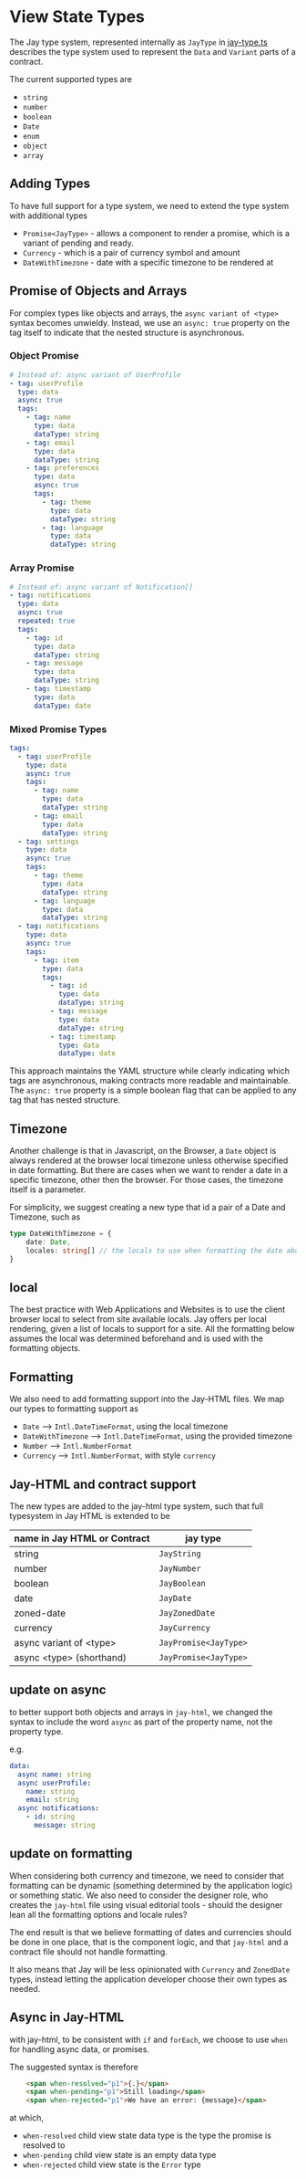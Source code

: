 # View State Types

The Jay type system, represented internally as `JayType` in 
[jay-type.ts](..%2Fpackages%2Fcompiler%2Fcompiler-shared%2Flib%2Fjay-type.ts) describes the type system
used to represent the `Data` and `Variant` parts of a contract.

The current supported types are 
* `string`
* `number`
* `boolean`
* `Date`
* `enum`
* `object`
* `array`

## Adding Types

To have full support for a type system, we need to extend the type system with additional types

* `Promise<JayType>` - allows a component to render a promise, which is a variant of pending and ready.
* `Currency` - which is a pair of currency symbol and amount
* `DateWithTimezone` - date with a specific timezone to be rendered at

## Promise of Objects and Arrays

For complex types like objects and arrays, the `async variant of <type>` syntax becomes unwieldy. Instead, we use an `async: true` property on the tag itself to indicate that the nested structure is asynchronous.

### Object Promise

```yaml
# Instead of: async variant of UserProfile
- tag: userProfile
  type: data
  async: true
  tags:
    - tag: name
      type: data
      dataType: string
    - tag: email
      type: data
      dataType: string
    - tag: preferences
      type: data
      async: true
      tags:
        - tag: theme
          type: data
          dataType: string
        - tag: language
          type: data
          dataType: string
```

### Array Promise

```yaml
# Instead of: async variant of Notification[]
- tag: notifications
  type: data
  async: true
  repeated: true
  tags:
    - tag: id
      type: data
      dataType: string
    - tag: message
      type: data
      dataType: string
    - tag: timestamp
      type: data
      dataType: date
```

### Mixed Promise Types

```yaml
tags:
  - tag: userProfile
    type: data
    async: true
    tags:
      - tag: name
        type: data
        dataType: string
      - tag: email
        type: data
        dataType: string
  - tag: settings
    type: data
    async: true
    tags:
      - tag: theme
        type: data
        dataType: string
      - tag: language
        type: data
        dataType: string
  - tag: notifications
    type: data
    async: true
    tags:
      - tag: item
        type: data
        tags:
          - tag: id
            type: data
            dataType: string
          - tag: message
            type: data
            dataType: string
          - tag: timestamp
            type: data
            dataType: date
```

This approach maintains the YAML structure while clearly indicating which tags are asynchronous, making contracts more readable and maintainable. The `async: true` property is a simple boolean flag that can be applied to any tag that has nested structure.

## Timezone

Another challenge is that in Javascript, on the Browser, a `Date` object is always rendered at the browser local timezone
unless otherwise specified in date formatting. But there are cases when we want to render a date in a specific timezone,
other then the browser. For those cases, the timezone itself is a parameter.

For simplicity, we suggest creating a new type that id a pair of a Date and Timezone, such as 

```typescript
type DateWithTimezone = {
    date: Date,
    locales: string[] // the locals to use when formatting the date above
}
```

## local

The best practice with Web Applications and Websites is to use the client browser local to select from site available
locals. Jay offers per local rendering, given a list of locals to support for a site. All the formatting below
assumes the local was determined beforehand and is used with the formatting objects.

## Formatting

We also need to add formatting support into the Jay-HTML files. We map our types to formatting support as

* `Date` --> `Intl.DateTimeFormat`, using the local timezone
* `DateWithTimezone` --> `Intl.DateTimeFormat`, using the provided timezone
* `Number` --> `Intl.NumberFormat`
* `Currency` --> `Intl.NumberFormat`, with style `currency`

## Jay-HTML and contract support

The new types are added to the jay-html type system, such that full typesystem in Jay HTML is extended
to be

| name in Jay HTML or Contract   | jay type              |
|--------------------------------|-----------------------|
| string                         | `JayString`           |
| number                         | `JayNumber`           |
| boolean                        | `JayBoolean`          |
| date                           | `JayDate`             |
| zoned-date                     | `JayZonedDate`        |
| currency                       | `JayCurrency`         |
| async variant of &lt;type&gt;  | `JayPromise<JayType>` | 
| async &lt;type&gt; (shorthand) | `JayPromise<JayType>` | 

## update on async

to better support both objects and arrays in `jay-html`, we changed the syntax to include the word `async` as part 
of the property name, not the property type.

e.g.
```yaml
data:
  async name: string
  async userProfile:
    name: string
    email: string
  async notifications:
    - id: string
      message: string
```

## update on formatting

When considering both currency and timezone, we need to consider that formatting
can be dynamic (something determined by the application logic) or something static.
We also need to consider the designer role, who creates the `jay-html` file using visual
editorial tools - should the designer lean all the formatting options and locale rules?

The end result is that we believe formatting of dates and currencies should be done in one 
place, that is the component logic, and that `jay-html` and a contract file should not 
handle formatting.

It also means that Jay will be less opinionated with `Currency` and `ZonedDate` types, 
instead letting the application developer choose their own types as needed.

## Async in Jay-HTML

with jay-html, to be consistent with `if` and `forEach`, we choose to use `when` for handling async data, 
or promises.

The suggested syntax is therefore 

```html
    <span when-resolved="p1">{.}</span>
    <span when-pending="p1">Still loading</span>
    <span when-rejected="p1">We have an error: {message}</span>
```

at which, 
* `when-resolved` child view state data type is the type the promise is resolved to
* `when-pending` child view state is an empty data type
* `when-rejected` child view state is the `Error` type
